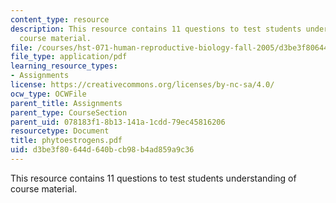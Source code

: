 ```yaml
---
content_type: resource
description: This resource contains 11 questions to test students understanding of
  course material.
file: /courses/hst-071-human-reproductive-biology-fall-2005/d3be3f80644d640bcb98b4ad859a9c36_phytoestrogens.pdf
file_type: application/pdf
learning_resource_types:
- Assignments
license: https://creativecommons.org/licenses/by-nc-sa/4.0/
ocw_type: OCWFile
parent_title: Assignments
parent_type: CourseSection
parent_uid: 078183f1-8b13-141a-1cdd-79ec45816206
resourcetype: Document
title: phytoestrogens.pdf
uid: d3be3f80-644d-640b-cb98-b4ad859a9c36
---
```

This resource contains 11 questions to test students understanding of course material.